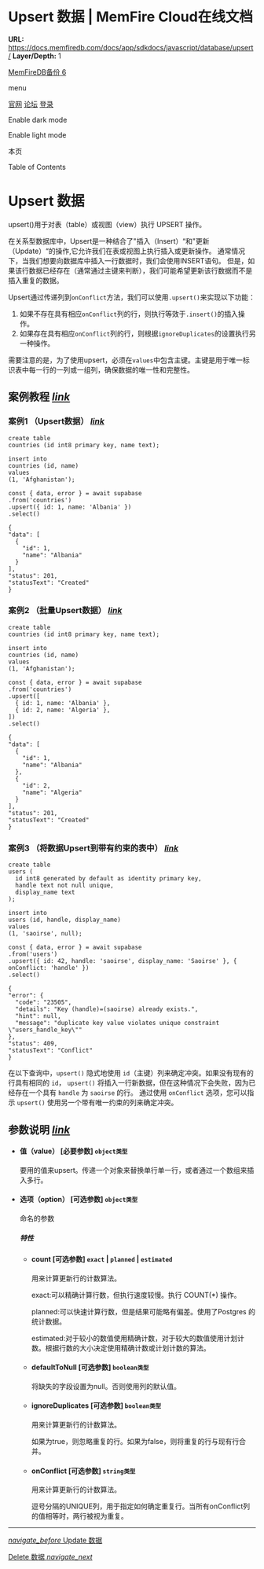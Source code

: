 # Upsert 数据 | MemFire Cloud在线文档

**URL:** https://docs.memfiredb.com/docs/app/sdkdocs/javascript/database/upsert/
**Layer/Depth:** 1

[MemFireDB备份 6](/)

menu

[官网](https://memfiredb.com/)
[论坛](https://community.memfiredb.com/)
[登录](https://cloud.memfiredb.com/auth/login)

Enable dark mode

Enable light mode

本页

Table of Contents

# Upsert 数据

upsert()用于对表（table）或视图（view）执行 UPSERT 操作。

在关系型数据库中，Upsert是一种结合了"插入（Insert）“和"更新（Update）“的操作,它允许我们在表或视图上执行插入或更新操作。
通常情况下，当我们想要向数据库中插入一行数据时，我们会使用INSERT语句。
但是，如果该行数据已经存在（通常通过主键来判断），我们可能希望更新该行数据而不是插入重复的数据。

Upsert通过传递列到`onConflict`方法，我们可以使用`.upsert()`来实现以下功能：

1. 如果不存在具有相应`onConflict`列的行，则执行等效于`.insert()`的插入操作。
2. 如果存在具有相应`onConflict`列的行，则根据`ignoreDuplicates`的设置执行另一种操作。

需要注意的是，为了使用upsert，必须在`values`中包含主键。主键是用于唯一标识表中每一行的一列或一组列，确保数据的唯一性和完整性。

## 案例教程 [*link*](#%e6%a1%88%e4%be%8b%e6%95%99%e7%a8%8b)

### 案例1 （Upsert数据） [*link*](#%e6%a1%88%e4%be%8b1-upsert%e6%95%b0%e6%8d%ae)

```
create table
countries (id int8 primary key, name text);

insert into
countries (id, name)
values
(1, 'Afghanistan');
```

```
const { data, error } = await supabase
.from('countries')
.upsert({ id: 1, name: 'Albania' })
.select()
```

```
{
"data": [
  {
    "id": 1,
    "name": "Albania"
  }
],
"status": 201,
"statusText": "Created"
}
```

### 案例2 （批量Upsert数据） [*link*](#%e6%a1%88%e4%be%8b2-%e6%89%b9%e9%87%8fupsert%e6%95%b0%e6%8d%ae)

```
create table
countries (id int8 primary key, name text);

insert into
countries (id, name)
values
(1, 'Afghanistan');
```

```
const { data, error } = await supabase
.from('countries')
.upsert([
  { id: 1, name: 'Albania' },
  { id: 2, name: 'Algeria' },
])
.select()
```

```
{
"data": [
  {
    "id": 1,
    "name": "Albania"
  },
  {
    "id": 2,
    "name": "Algeria"
  }
],
"status": 201,
"statusText": "Created"
}
```

### 案例3 （将数据Upsert到带有约束的表中） [*link*](#%e6%a1%88%e4%be%8b3-%e5%b0%86%e6%95%b0%e6%8d%aeupsert%e5%88%b0%e5%b8%a6%e6%9c%89%e7%ba%a6%e6%9d%9f%e7%9a%84%e8%a1%a8%e4%b8%ad)

```
create table
users (
  id int8 generated by default as identity primary key,
  handle text not null unique,
  display_name text
);

insert into
users (id, handle, display_name)
values
(1, 'saoirse', null);
```

```
const { data, error } = await supabase
.from('users')
.upsert({ id: 42, handle: 'saoirse', display_name: 'Saoirse' }, { onConflict: 'handle' })
.select()
```

```
{
"error": {
  "code": "23505",
  "details": "Key (handle)=(saoirse) already exists.",
  "hint": null,
  "message": "duplicate key value violates unique constraint \"users_handle_key\""
},
"status": 409,
"statusText": "Conflict"
}
```

在以下查询中，`upsert()` 隐式地使用 `id`（主键）列来确定冲突。如果没有现有的行具有相同的 `id`，
`upsert()` 将插入一行新数据，但在这种情况下会失败，因为已经存在一个具有 `handle` 为 `saoirse` 的行。
通过使用 `onConflict` 选项，您可以指示 `upsert()` 使用另一个带有唯一约束的列来确定冲突。

## 参数说明 [*link*](#%e5%8f%82%e6%95%b0%e8%af%b4%e6%98%8e)

* #### 值（value） [必要参数] `object类型`

  要用的值来upsert。传递一个对象来替换单行单一行，或者通过一个数组来插入多行。
* #### 选项（option） [可选参数] `object类型`

  命名的参数

  ##### 特性

  + #### count [可选参数] `exact` | `planned` | `estimated`

    用来计算更新行的计数算法。

    exact:可以精确计算行数，但执行速度较慢。执行 COUNT(\*) 操作。

    planned:可以快速计算行数，但是结果可能略有偏差。使用了Postgres
    的统计数据。

    estimated:对于较小的数值使用精确计数，对于较大的数值使用计划计数。根据行数的大小决定使用精确计数或计划计数的算法。
  + #### defaultToNull [可选参数] `boolean类型`

    将缺失的字段设置为null。否则使用列的默认值。
  + #### ignoreDuplicates [可选参数] `boolean类型`

    用来计算更新行的计数算法。

    如果为true，则忽略重复的行。如果为false，则将重复的行与现有行合并。
  + #### onConflict [可选参数] `string类型`

    用来计算更新行的计数算法。

    逗号分隔的UNIQUE列，用于指定如何确定重复行。当所有onConflict列的值相等时，两行被视为重复。

---

[*navigate\_before* Update 数据](/docs/app/sdkdocs/javascript/database/update/)

[Delete 数据 *navigate\_next*](/docs/app/sdkdocs/javascript/database/delete/)